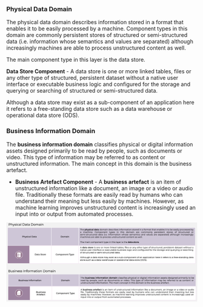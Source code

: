 ### Physical Data Domain
The physical data domain describes information stored in a format that enables it to be easily processed by a machine. Component types in this domain are commonly persistent stores of structured or semi-structured data (i.e. information whose semantics and values are separated) although increasingly machines are able to process unstructured content as well.

The main component type in this layer is the data store.

**Data Store Component** - A data store is one or more linked tables, files or any other type of structured, persistent dataset without a native user interface or executable business logic and configured for the storage and querying or searching of structured or semi-structured data.

Although a data store may exist as a sub-component of an application here it refers to a free-standing data store such as a data warehouse or operational data store (ODS).

### Business Information Domain
The **business information domain** classifies physical or digital information assets designed primarily to be read by people, such as documents or video. This type of information may be referred to as content or unstructured information. The main concept in this domain is the business artefact.
- **Business Artefact Component** - A **business artefact** is an item of unstructured information like a document, an image or a video or audio file. Traditionally these formats are easily read by humans who can understand their meaning but less easily by machines. However, as machine learning improves unstructured content is increasingly used an input into or output from automated processes.


![](Journal/Jeff/Business%20stuff/Business%20Strategy%20Stuff/Ardoq/Meta%20Model/01%20High%20Level%20Metamodel%20Concepts/attachments/Pasted%20image%2020231101132751.png)
